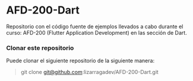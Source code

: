 # AFD-200-Dart

Repositorio con el código fuente de ejemplos llevados a cabo durante el curso: AFD-200 (Flutter Application Development) en las sección de Dart.

### Clonar este repositorio

Puede clonar el siguiente repositorio de la siguiente manera:
> git clone git@github.com:lizarragadev/AFD-200-Dart.git
